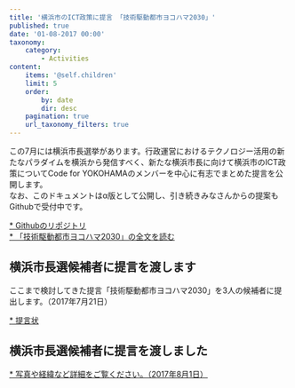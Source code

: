 ```yaml
---
title: '横浜市のICT政策に提言 「技術駆動都市ヨコハマ2030」'
published: true
date: '01-08-2017 00:00'
taxonomy:
    category:
        - Activities
content:
    items: '@self.children'
    limit: 5
    order:
        by: date
        dir: desc
    pagination: true
    url_taxonomy_filters: true
---
```


この7月には横浜市長選挙があります。行政運営におけるテクノロジー活用の新たなパラダイムを横浜から発信すべく、新たな横浜市長に向けて横浜市のICT政策についてCode for YOKOHAMAのメンバーを中心に有志でまとめた提言を公開します。    
なお、このドキュメントはα版として公開し、引き続きみなさんからの提案もGithubで受付中です。　　

[* Githubのリポジトリ](https://github.com/Code4Yokohama/ICTProposal)  
[* 「技術駆動都市ヨコハマ2030」の全文を読む](http://code4.yokohama/ICTproposal/)  

## 横浜市長選候補者に提言を渡します
ここまで検討してきた提言「技術駆動都市ヨコハマ2030」を3人の候補者に提出します。（2017年7月21日）  

[* 提言状 ](http://code4.yokohama/ICTproposal/ICT_Proposal_cover20170721.pdf) 

## 横浜市長選候補者に提言を渡しました
[* 写真や経緯など詳細をご覧ください。（2017年8月1日）](http://code4.yokohama/ICTproposal/report.php)